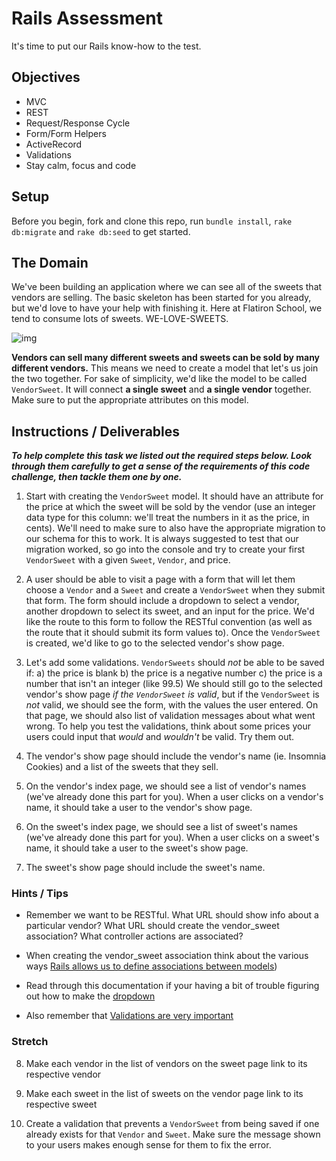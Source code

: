 # Rails Assessment

It's time to put our Rails know-how to the test.

## Objectives
+ MVC
+ REST
+ Request/Response Cycle
+ Form/Form Helpers
+ ActiveRecord
+ Validations
+ Stay calm, focus and code

## Setup

Before you begin, fork and clone this repo, run `bundle install`, `rake db:migrate` and `rake db:seed` to get started.

## The Domain

We've been building an application where we can see all of the sweets that vendors are selling. The basic skeleton has been started for you already, but we'd love to have your help with finishing it. Here at Flatiron School, we tend to consume lots of sweets. WE-LOVE-SWEETS.

![img](https://media.giphy.com/media/HGe4zsOVo7Jvy/giphy.gif)

**Vendors can sell many different sweets and sweets can be sold by many different vendors.** This means we need to create a model that let's us join the two together. For sake of simplicity, we'd like the model to be called `VendorSweet`. It will connect **a single sweet** and **a single vendor** together. Make sure to put the appropriate attributes on this model.

## Instructions / Deliverables

***To help complete this task we listed out the required steps below. Look through them carefully to get a sense of the requirements of this code challenge, then tackle them one by one.***

1. Start with creating the `VendorSweet` model. It should have an attribute for the price at which the sweet will be sold by the vendor (use an integer data type for this column: we'll treat the numbers in it as the price, in cents). We'll need to make sure to also have the appropriate migration to our schema for this to work. It is always suggested to test that our migration worked, so go into the console and try to create your first `VendorSweet` with a given `Sweet`, `Vendor`, and price.

2. A user should be able to visit a page with a form that will let them choose a `Vendor` and a `Sweet` and create a `VendorSweet` when they submit that form. The form should include a dropdown to select a vendor, another dropdown to select its sweet, and an input for the price. We'd like the route to this form to follow the RESTful convention (as well as the route that it should submit its form values to). Once the `VendorSweet` is created, we'd like to go to the selected vendor's show page.

3. Let's add some validations. `VendorSweets` should *not* be able to be saved if:
  a) the price is blank
  b) the price is a negative number
  c) the price is a number that isn't an integer (like 99.5) 
We should still go to the selected vendor's show page _if the `VendorSweet` is valid_, but if the `VendorSweet` is *not* valid, we should see the form, with the values the user entered. On that page, we should also list of validation messages about what went wrong. To help you test the validations, think about some prices your users could input that _would_ and _wouldn't_ be valid. Try them out.

4. The vendor's show page should include the vendor's name (ie. Insomnia Cookies) and a list of the sweets that they sell.

5. On the vendor's index page, we should see a list of vendor's names (we've already done this part for you). When a user clicks on a vendor's name, it should take a user to the vendor's show page.

6. On the sweet's index page, we should see a list of sweet's names (we've already done this part for you). When a user clicks on a sweet's name, it should take a user to the sweet's show page.

7. The sweet's show page should include the sweet's name.

### Hints / Tips

+ Remember we want to be RESTful. What URL should show info about a particular vendor? What URL should create the vendor_sweet association? What controller actions are associated?

+ When creating the vendor_sweet association think about the various ways [Rails allows us to define associations between models](http://guides.rubyonrails.org/association_basics.html))
+ Read through this documentation if your having a bit of trouble figuring out how to make the [dropdown](http://guides.rubyonrails.org/form_helpers.html#making-select-boxes-with-ease)

+ Also remember that [Validations are very important](http://guides.rubyonrails.org/active_record_validations.html)


### Stretch 

8. Make each vendor in the list of vendors on the sweet page link to its respective vendor

9. Make each sweet in the list of sweets on the vendor page link to its respective sweet

10. Create a validation that prevents a `VendorSweet` from being saved if one already exists for that `Vendor` and `Sweet`. Make sure the message shown to your users makes enough sense for them to fix the error.
